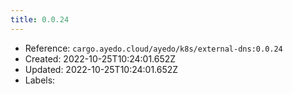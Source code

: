 ```yaml
---
title: 0.0.24
---
```



- Reference: `cargo.ayedo.cloud/ayedo/k8s/external-dns:0.0.24`
- Created: 2022-10-25T10:24:01.652Z
- Updated: 2022-10-25T10:24:01.652Z
- Labels:



